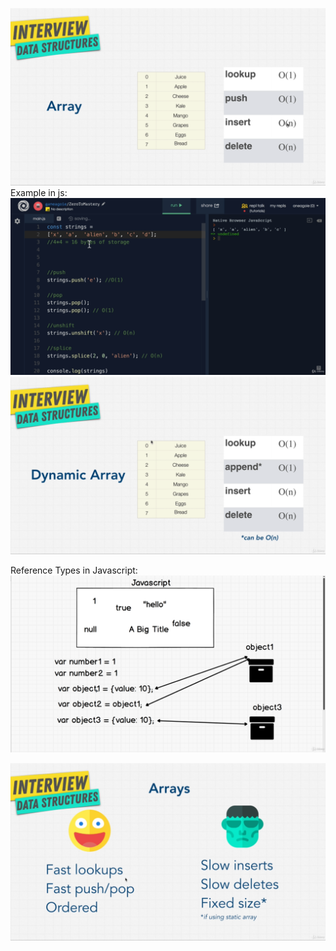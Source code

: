 ![alt text](image.png)
Example in js:
![alt text](image-1.png)
![alt text](image-2.png)

Reference Types in Javascript:
![alt text](image-3.png)

![alt text](image-4.png)